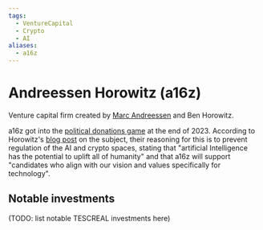 ```yaml
---
tags:
  - VentureCapital
  - Crypto
  - AI
aliases:
  - a16z
---
```

# Andreessen Horowitz (a16z)

Venture capital firm created by [Marc Andreessen](../People/Marc%20Andreessen.md) and Ben Horowitz.

a16z got into the [political donations game](https://www.inc.com/sam-blum/andreessen-horowitz-announces-foray-into-political-donations.html) at the end of 2023. According to Horowitz's [blog post](https://a16z.com/politics-and-the-future/) on the subject, their reasoning for this is to prevent regulation of the AI and crypto spaces, stating that "artificial Intelligence has the potential to uplift all of humanity" and that a16z will support "candidates who align with our vision and values specifically for technology".

## Notable investments

(TODO: list notable TESCREAL investments here)